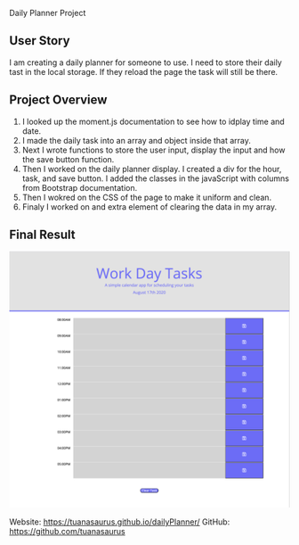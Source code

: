 Daily Planner Project

## User Story 

I am creating a daily planner for someone to use. 
I need to store their daily tast in the local storage.
If they reload the page the task will still be there. 

## Project Overview 

1. I looked up the moment.js documentation to see how to idplay time and date. 
2. I made the daily task into an array and object inside that array.
3. Next I wrote functions to store the user input, display the input and how the save button function.
4. Then I worked on the daily planner display. I created a div for the hour, task, and save button. I added the classes in the javaScript with columns from Bootstrap documentation. 
5. Then I wokred on the CSS of the page to make it uniform and clean. 
6. Finaly I worked on and extra element of clearing the data in my array.

## Final Result 

![Image of final Layout](./Assets/dailyPlanner_layout.png)

Website: https://tuanasaurus.github.io/dailyPlanner/
GitHub: https://github.com/tuanasaurus